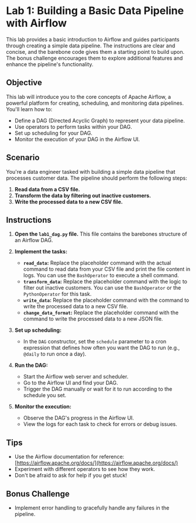 # Lab 1: Building a Basic Data Pipeline with Airflow

This lab provides a basic introduction to Airflow and guides participants through creating a simple data pipeline. The instructions are clear and concise, and the barebone code gives them a starting point to build upon. The bonus challenge encourages them to explore additional features and enhance the pipeline's functionality.

## Objective

This lab will introduce you to the core concepts of Apache Airflow, a powerful platform for creating, scheduling, and monitoring data pipelines. You'll learn how to:

- Define a DAG (Directed Acyclic Graph) to represent your data pipeline.
- Use operators to perform tasks within your DAG.
- Set up scheduling for your DAG.
- Monitor the execution of your DAG in the Airflow UI.

## Scenario

You're a data engineer tasked with building a simple data pipeline that processes customer data. The pipeline should perform the following steps:

1. **Read data from a CSV file.**
2. **Transform the data by filtering out inactive customers.**
3. **Write the processed data to a new CSV file.**

## Instructions

1. **Open the `lab1_dag.py` file.** This file contains the barebones structure of an Airflow DAG.

2. **Implement the tasks:**
   - **`read_data`:** Replace the placeholder command with the actual command to read data from your CSV file and print the file content in logs. You can use the `BashOperator` to execute a shell command.
   - **`transform_data`:** Replace the placeholder command with the logic to filter out inactive customers. You can use the `BashOperator` or the `PythonOperator` for this task.
   - **`write_data`:** Replace the placeholder command with the command to write the processed data to a new CSV file.
   - **`change_data_format`:** Replace the placeholder command with the command to write the processed data to a new JSON file.

3. **Set up scheduling:**
   - In the `DAG` constructor, set the `schedule` parameter to a cron expression that defines how often you want the DAG to run (e.g., `@daily` to run once a day).

4. **Run the DAG:**
   - Start the Airflow web server and scheduler.
   - Go to the Airflow UI and find your DAG.
   - Trigger the DAG manually or wait for it to run according to the schedule you set.

5. **Monitor the execution:**
   - Observe the DAG's progress in the Airflow UI.
   - View the logs for each task to check for errors or debug issues.

## Tips

- Use the Airflow documentation for reference: [https://airflow.apache.org/docs/](https://airflow.apache.org/docs/)
- Experiment with different operators to see how they work.
- Don't be afraid to ask for help if you get stuck!

## Bonus Challenge

- Implement error handling to gracefully handle any failures in the pipeline.